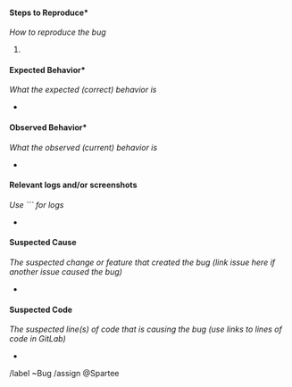 #### Steps to Reproduce*
*How to reproduce the bug*

1.


#### Expected Behavior*
*What the expected (correct) behavior is*

-


#### Observed Behavior*
*What the observed (current) behavior is*

-


#### Relevant logs and/or screenshots
*Use ``` for logs*

-


#### Suspected Cause
*The suspected change or feature that created the bug (link issue here if another issue caused the bug)*

-


#### Suspected Code
*The suspected line(s) of code that is causing the bug (use links to lines of code in GitLab)*

-


/label ~Bug
/assign @Spartee
